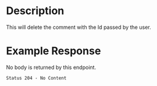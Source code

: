 # Description

This will delete the comment with the Id passed by the user.

# Example Response

No body is returned by this endpoint.

```
Status 204 - No Content

```

